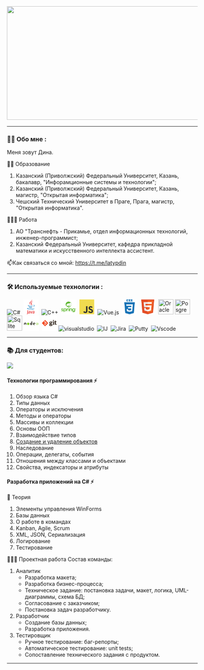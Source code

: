 <div align="center">
  <img src="https://media.giphy.com/media/dWesBcTLavkZuG35MI/giphy.gif" width="600" height="300"/>
</div>

---

### :woman_technologist: Обо мне :
Меня зовут Дина.

👩‍🎓 Образование
1. Казанский (Приволжский) Федеральный Университет, Казань, бакалавр, "Инфорамционные системы и технологии";
2. Казанский (Приволжский) Федеральный Университет, Казань, магистр, "Открытая информатика";
3. Чешский Технический Университет в Праге, Прага, магистр, "Открытая информатика".

👩‍🏫💼 Работа
1. АО "Транснефть - Прикамье, отдел информационных технологий, инженер-программист;
2. Казанский Федеральный Университет, кафедра прикладной математики и искусственного интеллекта ассистент.

:mailbox:Как связаться со мной: https://t.me/latypdin

---

### :hammer_and_wrench: Используемые технологии :
<div>
  <img src="https://cdn.jsdelivr.net/gh/devicons/devicon/icons/csharp/csharp-original.svg" title"C#"  alt="C#" width="40" height="40"/>&nbsp
  <img src="https://github.com/devicons/devicon/blob/master/icons/java/java-original-wordmark.svg" title="Java" alt="Java" width="40" height="40"/>&nbsp;
  <img src="https://cdn.jsdelivr.net/gh/devicons/devicon/icons/cplusplus/cplusplus-original.svg" title="C++" alt="C++" width="40" height="40"/>&nbsp;
  <img src="https://github.com/devicons/devicon/blob/master/icons/spring/spring-original-wordmark.svg" title="Spring" alt="Spring" width="40" height="40"/>&nbsp;
  <img src="https://github.com/devicons/devicon/blob/master/icons/javascript/javascript-original.svg" title="JavaScript" alt="JavaScript" width="40" height="40"/>&nbsp;
  <img src="https://cdn.jsdelivr.net/gh/devicons/devicon/icons/vuejs/vuejs-original-wordmark.svg" title"Vue.js"  alt="Vue.js" width="40" height="40"/>&nbsp;  
  <img src="https://github.com/devicons/devicon/blob/master/icons/css3/css3-plain-wordmark.svg"  title="CSS3" alt="CSS" width="40" height="40"/>&nbsp;
  <img src="https://github.com/devicons/devicon/blob/master/icons/html5/html5-original.svg" title="HTML5" alt="HTML" width="40" height="40"/>&nbsp;  
  <img src="https://cdn.jsdelivr.net/gh/devicons/devicon/icons/oracle/oracle-original.svg" title="Oracle" **alt="Oracle" width="40" height="40"/>
  <img src="https://cdn.jsdelivr.net/gh/devicons/devicon/icons/postgresql/postgresql-original.svg" title="Posgres" **alt="Posgres" width="40" height="40"/>
  <img src="https://cdn.jsdelivr.net/gh/devicons/devicon/icons/sqlite/sqlite-original.svg" title="Sqlite" **alt="Sqlite" width="40" height="40"/>
  <img src="https://github.com/devicons/devicon/blob/master/icons/nodejs/nodejs-original-wordmark.svg" title="NodeJS" alt="NodeJS" width="40" height="40"/>&nbsp;
  <img src="https://github.com/devicons/devicon/blob/master/icons/git/git-original-wordmark.svg" title="Git" **alt="Git" width="40" height="40"/> 
  <img src="https://cdn.jsdelivr.net/gh/devicons/devicon/icons/visualstudio/visualstudio-plain.svg" title"visualstudio"  alt="visualstudio" width="40" height="40"/>&nbsp
  <img src="https://cdn.jsdelivr.net/gh/devicons/devicon/icons/intellij/intellij-original.svg" title"IJ"  alt="IJ" width="40" height="40"/>&nbsp
  <img src="https://cdn.jsdelivr.net/gh/devicons/devicon/icons/jira/jira-original.svg" title"Jira"  alt="Jira" width="40" height="40"/>&nbsp
  <img src="https://cdn.jsdelivr.net/gh/devicons/devicon/icons/putty/putty-original.svg" title"Putty"  alt="Putty" width="40" height="40"/>&nbsp
  <img src="https://cdn.jsdelivr.net/gh/devicons/devicon/icons/vscode/vscode-original.svg" title"Vscode"  alt="Vscode" width="40" height="40"/>&nbsp
</div>

---

### 📚 Для студентов:

<div id="header" align="left">
  <img src="https://media.giphy.com/media/zKAUwFIbFiKAyCrKjZ/giphy.gif" width="100"/>
</div>

#### Технологии программирования ⚡
1.	Обзор языка C#
2.	Типы данных
3.	Операторы и исключения
4.	Методы и операторы
5.	Массивы и коллекции
6.	Основы ООП
7.	Взаимодействие типов
8.	[Создание и удаление объектов](https://github.com/latypdin23/GarbageCollector)
9.	Наследование
10.	Операции, делегаты, события
11.	Отношения между классами и объектами
12.	Свойства, индексаторы и атрибуты
#### Разработка приложений на C# ⚡
📑 Теория
1. Элементы управления WinForms
2. Базы данных
3. О работе в командах
4. Kanban, Agile, Scrum
5. XML, JSON, Сериализация
6. Логирование
7. Тестирование

🧑‍🤝‍🧑 Проектная работа
Состав команды:
1. Аналитик
    + Разработка макета;
    + Разработка бизнес-процесса;
    + Техническое задание: постановка задачи, макет, логика, UML-диаграммы, схема БД;
    + Согласование с заказчиком;
    + Постановка задач разработчику.
2. Разработчик
    + Создание базы данных;
    + Разработка приложения.
3. Тестировщик
    + Ручное тестирование: баг-репорты;
    + Автоматическое тестирование: unit tests;
    + Сопоставление технического задания с продуктом.
---
<!--
**latypdin23/latypdin23** is a ✨ _special_ ✨ repository because its `README.md` (this file) appears on your GitHub profile.

Here are some ideas to get you started:

- 🔭 I’m currently working on ...
- 🌱 I’m currently learning ...
- 👯 I’m looking to collaborate on ...
- 🤔 I’m looking for help with ...
- 💬 Ask me about ...
- 📫 How to reach me: ...
- 😄 Pronouns: ...
- ⚡ Fun fact: ...
-->
